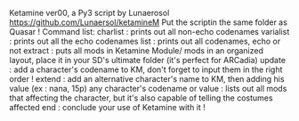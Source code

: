 Ketamine ver00, a Py3 script by Lunaerosol
https://github.com/Lunaersol/ketamineM
Put the scriptin the same folder as Quasar !
Command list:
charlist : prints out all non-echo codenames
varialist : prints out all the echo codenames
list : prints out all codenames, echo or not
extract : puts all mods in Ketamine Module/
mods in an organized layout, place it in your
SD's ultimate folder (it's perfect for ARCadia)
update : add a character's codename to KM,
don't forget to input them in the right order !
extend : add an alternative character's name
to KM, then adding his value (ex : nana, 15p)
any character's codename or value : lists out
all mods that affecting the character, but it's
also capable of telling the costumes affected
end : conclude your use of Ketamine with it !
